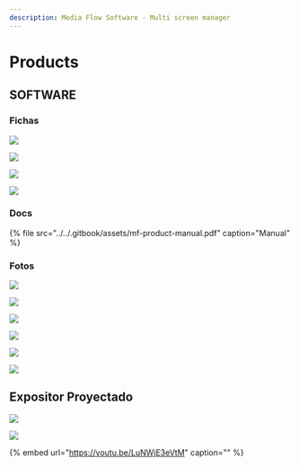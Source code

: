 ```yaml
---
description: Media Flow Software - Multi screen manager
---
```


# Products

## SOFTWARE

### Fichas

![](../../.gitbook/assets/mf-com-overview-face-a.jpg)

![](../../.gitbook/assets/mf-products-soft-ficha-1-.jpg)

![](../../.gitbook/assets/mf-products-soft-ficha-2-.jpg)

![](../../.gitbook/assets/mf-products-soft-ficha-3-.jpg)

### Docs

{% file src="../../.gitbook/assets/mf-product-manual.pdf" caption="Manual" %}

### Fotos

![](../../.gitbook/assets/mf-product-racks-2-.jpg)

![](../../.gitbook/assets/mf-product-racks-1-.jpg)

![](../../.gitbook/assets/mf-com-setups.jpg)

![](../../.gitbook/assets/mf-product-mediaflow-software-1-.jpg)

![](../../.gitbook/assets/mf-2013-03-br-dome-world-trade-center.jpg)

![](../../.gitbook/assets/mf-product-software-lupa.jpg)

## Expositor Proyectado

![](../../.gitbook/assets/mf-product-expositor-panasonic-road-show.jpg)

![](../../.gitbook/assets/mf-2014-03-ise-adwindow.jpg)

{% embed url="https://youtu.be/LuNWjE3eVtM" caption="" %}

